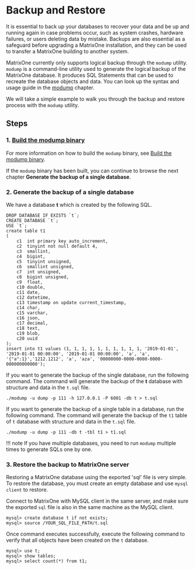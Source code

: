 # Backup and Restore

It is essential to back up your databases to recover your data and be up and running again in case problems occur, such as system crashes, hardware failures, or users deleting data by mistake. Backups are also essential as a safeguard before upgrading a MatrixOne installation, and they can be used to transfer a MatrixOne building to another system.

MatrixOne currently only supports logical backup through the `modump` utility. `modump` is a command-line utility used to generate the logical backup of the MatrixOne database. It produces SQL Statements that can be used to recreate the database objects and data. You can look up the syntax and usage guide in the [modump](../Develop/export-data/modump.md) chapter.

We will take a simple example to walk you through the backup and restore process with the `modump` utility.

## Steps

### 1. [Build the modump binary](../Develop/export-data/modump.md)

For more information on how to build the `modump` binary, see [Build the modump binary](../Develop/export-data/modump.md).

If the `modump` binary has been built, you can continue to browse the next chapter **Generate the backup of a single database**.

### 2. Generate the backup of a single database

We have a database **t** which is created by the following SQL.

```
DROP DATABASE IF EXISTS `t`;
CREATE DATABASE `t`;
USE `t`;
create table t1
(
    c1  int primary key auto_increment,
    c2  tinyint not null default 4,
    c3  smallint,
    c4  bigint,
    c5  tinyint unsigned,
    c6  smallint unsigned,
    c7  int unsigned,
    c8  bigint unsigned,
    c9  float,
    c10 double,
    c11 date,
    c12 datetime,
    c13 timestamp on update current_timestamp,
    c14 char,
    c15 varchar,
    c16 json,
    c17 decimal,
    c18 text,
    c19 blob,
    c20 uuid
);
insert into t1 values (1, 1, 1, 1, 1, 1, 1, 1, 1, 1, '2019-01-01', '2019-01-01 00:00:00', '2019-01-01 00:00:00', 'a', 'a', '{"a":1}','1212.1212', 'a', 'aza', '00000000-0000-0000-0000-000000000000');
```

If you want to generate the backup of the single database, run the following command. The command will generate the backup of the **t** database with structure and data in the `t.sql` file.

```
./modump -u dump -p 111 -h 127.0.0.1 -P 6001 -db t > t.sql
```

If you want to generate the backup of a single table in a database, run the following command. The command will generate the backup of the `t1` table of  `t` database with structure and data in the `t.sql` file.

```
./modump -u dump -p 111 -db t -tbl t1 > t1.sql
```

!!! note
    If you have multiple databases, you need to run `modump` multiple times to generate SQLs one by one.

### 3. Restore the backup to MatrixOne server

Restoring a MatrixOne database using the exported 'sql' file is very simple. To restore the database, you must create an empty database and use `mysql client` to restore.

Connect to MatrixOne with MySQL client in the same server, and make sure the exported `sql` file is also in the same machine as the MySQL client.

```
mysql> create database t if not exists;
mysql> source /YOUR_SQL_FILE_PATH/t.sql
```

Once command executes successfully, execute the following command to verify that all objects have been created on the `t` database.

```
mysql> use t;
mysql> show tables;
mysql> select count(*) from t1;
```
